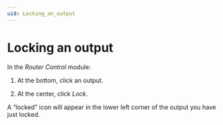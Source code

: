 ```yaml
---
uid: Locking_an_output
---
```


# Locking an output

In the *Router Control* module:

1. At the bottom, click an output.

1. At the center, click *Lock*.

A “locked” icon will appear in the lower left corner of the output you have just locked.
